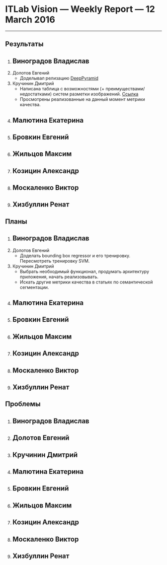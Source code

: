 # ITLab Vision — Weekly Report — 12 March 2016

----------------

## Результаты

  1. Виноградов Владислав
     - 
  1. Долотов Евгений
     - Доделывал релизацию [DeepPyramid](https://github.com/DolotovEvgeniy/face-detection-model/tree/improve/deep_pyramid)
  1. Кручинин Дмитрий
     - Написана таблица с возможностями (+ преимуществами/недостатками) систем разметки изображений. 
     [Ссылка](https://docs.google.com/spreadsheets/d/1MorGyij2Q-um5sfN8BJ6Y2kp88Tr-8wsVXnVpblcBuQ/edit)
     - Просмотрены реализованные на данный момент метрики качества.
  1. Малютина Екатерина
     -
  1. Бровкин Евгений
     -
  1. Жильцов Максим
     -
  1. Козицин Александр
     -
  1. Москаленко Виктор
     -
  1. Хизбуллин Ренат
     -

## Планы

  1. Виноградов Владислав
     -
  1. Долотов Евгений
     - Доделать bounding box regressor и его тренировку. Пересмотреть тренировку SVM. 
  1. Кручинин Дмитрий
     - Выбрать необходимый функционал, продумать архитектуру приложения, начать реализовывать.
     - Искать другие метрики качества в статьях по семантической сегментации.
  1. Малютина Екатерина
     -
  1. Бровкин Евгений
     -
  1. Жильцов Максим
     -
  1. Козицин Александр
     -
  1. Москаленко Виктор
     -
  1. Хизбуллин Ренат
     -

## Проблемы
  1. Виноградов Владислав
     -
  1. Долотов Евгений
     -
  1. Кручинин Дмитрий
     -
  1. Малютина Екатерина
     -
  1. Бровкин Евгений
     -
  1. Жильцов Максим
     -
  1. Козицин Александр
     -
  1. Москаленко Виктор
     -
  1. Хизбуллин Ренат
     -
